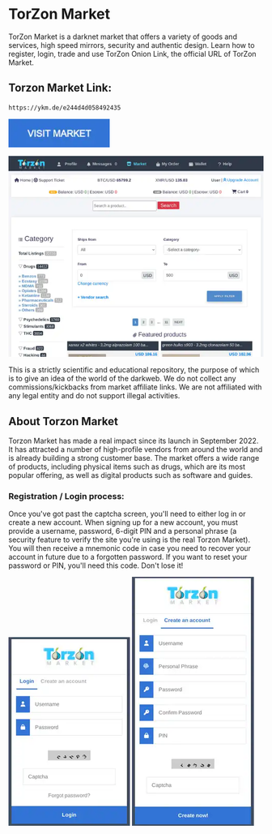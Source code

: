 # TorZon Market
TorZon Market is a darknet market that offers a variety of goods and services, high speed mirrors, security and authentic design. Learn how to register, login, trade and use TorZon Onion Link, the official URL of TorZon Market.

## Torzon Market Link:

```sh
https://ykm.de/e244d4d058492435
```
[<img src="/assets/visit-market.webp" width="200">](https://ykm.de/e244d4d058492435)

<a href="https://ykm.de/e244d4d058492435"><img src="/assets/torzon-preview.webp" alt="image" style="max-width: 100%;"><a>

This is a strictly scientific and educational repository, the purpose of which is to give an idea of the world of the darkweb. We do not collect any commissions/kickbacks from market affiliate links. We are not affiliated with any legal entity and do not support illegal activities.

## About Torzon Market
Torzon Market has made a real impact since its launch in September 2022. It has attracted a number of high-profile vendors from around the world and is already building a strong customer base. The market offers a wide range of products, including physical items such as drugs, which are its most popular offering, as well as digital products such as software and guides.

### Registration / Login process:

Once you've got past the captcha screen, you'll need to either log in or create a new account. When signing up for a new account, you must provide a username, password, 6-digit PIN and a personal phrase (a security feature to verify the site you're using is the real Torzon Market). You will then receive a mnemonic code in case you need to recover your account in future due to a forgotten password. If you want to reset your password or PIN, you'll need this code. Don't lose it!

<a href="https://ykm.de/e244d4d058492435"><img src="/assets/torzon-login.webp" alt="image" style="max-width: 100%;"><a>  <a href="https://ykm.de/e244d4d058492435"><img src="/assets/torzon-register.webp" alt="image" style="max-width: 100%;"><a>